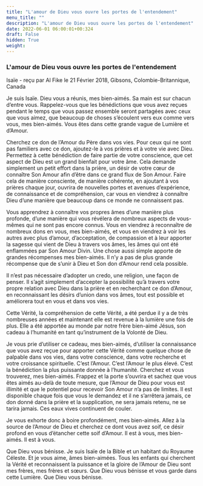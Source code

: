 ```yaml
---
title: "L'amour de Dieu vous ouvre les portes de l'entendement"
menu_title: ""
description: "L'amour de Dieu vous ouvre les portes de l'entendement"
date: 2022-06-01 06:00:01+00:324
draft: False
hidden: True
weight:
---
```

### L'amour de Dieu vous ouvre les portes de l'entendement

Isaïe - reçu par Al Fike le 21 Février 2018, Gibsons, Colombie-Britannique, Canada

Je suis Isaïe. Dieu vous a réunis, mes bien-aimés. Sa main est sur chacun d’entre vous. Rappelez-vous que les bénédictions que vous avez reçues pendant le temps que vous passez ensemble seront partagées avec ceux que vous aimez, que beaucoup de choses s’écoulent vers eux comme vers vous, mes bien-aimés. Vous êtes dans cette grande vague de Lumière et d’Amour.

Cherchez ce don de l’Amour du Père dans vos vies. Pour ceux qui ne sont pas familiers avec ce don, ajoutez-le à vos prières et à votre vie avec Dieu. Permettez à cette bénédiction de faire partie de votre conscience, que cet aspect de Dieu est un grand bienfait pour votre âme. Cela demande simplement un petit effort dans la prière, un désir de votre cœur de connaître Son Amour afin d’être dans ce grand flux de Son Amour. Faire cela de manière consciente, de manière cohérente, en ajoutant à vos prières chaque jour, ouvrira de nouvelles portes et avenues d’expérience, de connaissance et de compréhension, car vous en viendrez à connaître Dieu d’une manière que beaucoup dans ce monde ne connaissent pas.

Vous apprendrez à connaître vos propres âmes d’une manière plus profonde, d’une manière qui vous révélera de nombreux aspects de vous-mêmes qui ne sont pas encore connus. Vous en viendrez à reconnaître de nombreux dons en vous, mes bien-aimés, et vous en viendrez à voir les autres avec plus d’amour, d’acceptation, de compassion et à leur apporter la sagesse qui vient de Dieu à travers vos âmes, les âmes qui ont été enflammées par Son Amour Divin. Une chose aussi simple apporte de grandes récompenses mes bien-aimés. Il n’y a pas de plus grande récompense que de s’unir à Dieu et Son don d’Amour rend cela possible.

Il n’est pas nécessaire d’adopter un credo, une religion, une façon de penser. Il s’agit simplement d’accepter la possibilité qu’à travers votre propre relation avec Dieu dans la prière et en recherchant ce don d’Amour, en reconnaissant les désirs d’union dans vos âmes, tout est possible et améliorera tout en vous et dans vos vies.

Cette Vérité, la compréhension de cette Vérité, a été perdue il y a de très nombreuses années et maintenant elle est revenue à la lumière une fois de plus. Elle a été apportée au monde par notre frère bien-aimé Jésus, son cadeau à l’humanité en tant qu’instrument de la Volonté de Dieu.

Je vous prie d’utiliser ce cadeau, mes bien-aimés, d’utiliser la connaissance que vous avez reçue pour apporter cette Vérité comme quelque chose de palpable dans vos vies, dans votre conscience, dans votre recherche et votre croissance spirituelle. C’est l’Amour. C’est l’Amour le plus élevé. C’est la bénédiction la plus puissante donnée à l’humanité. Cherchez et vous trouverez, mes bien-aimés. Frappez et la porte s’ouvrira et sachez que vous êtes aimés au-delà de toute mesure, que l’Amour de Dieu pour vous est illimité et que le potentiel pour recevoir Son Amour n’a pas de limites. Il est disponible chaque fois que vous le demandez et il ne s’arrêtera jamais, ce don donné dans la prière et la supplication, ne sera jamais retenu, ne se tarira jamais. Ces eaux vives continuent de couler.

Je vous exhorte donc à boire profondément, mes bien-aimés. Allez à la source de l’Amour de Dieu et cherchez ce dont vous avez soif, ce désir profond en vous d’étancher cette soif d’Amour. Il est à vous, mes bien-aimés. Il est à vous.

Que Dieu vous bénisse. Je suis Isaïe de la Bible et un habitant du Royaume Céleste. Et je vous aime, âmes bien-aimées. Tous les enfants qui cherchent la Vérité et reconnaissent la puissance et la gloire de l’Amour de Dieu sont mes frères, mes frères et sœurs. Que Dieu vous bénisse et vous garde dans cette Lumière. Que Dieu vous bénisse.



